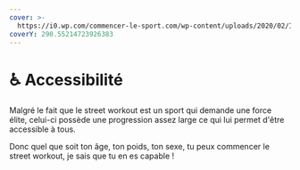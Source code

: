 ```yaml
---
cover: >-
  https://i0.wp.com/commencer-le-sport.com/wp-content/uploads/2020/02/IMG_1341-scaled.jpg?fit=2560%2C1920&ssl=1
coverY: 290.55214723926383
---
```


# ♿ Accessibilité

Malgré le fait que le street workout est un sport qui demande une force élite, celui-ci possède une progression assez large ce qui lui permet d'être accessible à tous.

Donc quel que soit ton âge, ton poids, ton sexe, tu peux commencer le street workout, je sais que tu en es capable !
